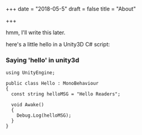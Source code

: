 +++
date = "2018-05-5"
draft = false
title = "About"

+++

hmm, I'll write this later.

here's a little hello in a Unity3D C# script:

### Saying 'hello' in unity3d

```language-csharp
using UnityEngine;

public class Hello : MonoBehaviour
{
  const string helloMSG = "Hello Readers";

  void Awake()
  {
    Debug.Log(helloMSG);
  }
}
```
